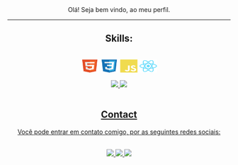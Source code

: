  <div align="center">
  Olá! Seja bem vindo, ao meu perfil.
  <hr>
  <h2>Skills:</h2>
  <div style="display: inline_block"><br>
  <img align="center" height="30" width="40" src="https://raw.githubusercontent.com/devicons/devicon/master/icons/html5/html5-original.svg">
  <img align="center" height="30" width="40" src="https://raw.githubusercontent.com/devicons/devicon/master/icons/css3/css3-original.svg">
  <img align="center" height="30" width="40" src="https://raw.githubusercontent.com/devicons/devicon/master/icons/javascript/javascript-plain.svg">
  <img align="center" height="30" width="40" src="https://raw.githubusercontent.com/devicons/devicon/master/icons/react/react-original.svg">
  </div> 
  <br>
  <!-- Github Stats -->
  <div>
  <a href="https://github.com/alexsandro-ms">
  <img width="45%" src="https://github-readme-stats.vercel.app/api?username=alexsandro-ms&show_icons=true&theme=gotham&include_all_commits=true&count_private=true"/>
  <img width="45%" src="https://github-readme-stats.vercel.app/api/top-langs/?username=alexsandro-ms&layout=compact&langs_count=7&theme=gotham"/>
  </div>
  <br>
  <div>
  <h2>Contact</h2>
  <p>Você pode entrar em contato comigo, por as seguintes redes sociais: </p>
   <br/>
  <!--  Instagram  -->
  <a href="https://www.instagram.com/alexsandrom.s">
   <img src="https://img.shields.io/badge/Instagram-E4405F?style=for-the-badge&logo=instagram&logoColor=white" target="_blank">
  </a>
  <!--  Likedin  -->
  <a href="https://https://www.linkedin.com/in/alexsandromartiins/">
   <img src="https://img.shields.io/badge/LinkedIn-0077B5?style=for-the-badge&logo=linkedin&logoColor=white" target="_blank">
  </a>
  <!--  E-mail  -->
  <a href="mailto:alexsandromartins.santos@hotmail.com">
  <img src="https://img.shields.io/badge/Hotmail-0078D4?style=for-the-badge&logo=microsoft-outlook&logoColor=white" target="_blank" >
  </a>
  </div>
  </div>
